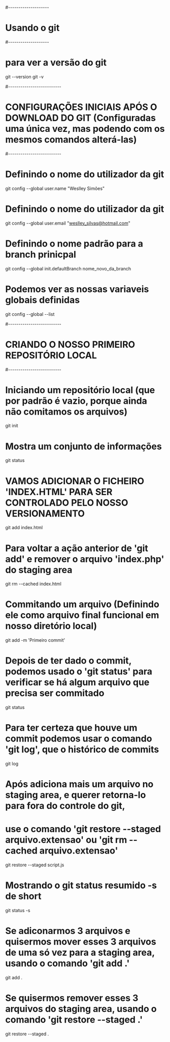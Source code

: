 #--------------------
#  Usando o git
#--------------------

# para ver a versão do git
git --version
git -v 

#--------------------------
# CONFIGURAÇÕES INICIAIS APÓS O DOWNLOAD DO GIT (Configuradas uma única vez, mas podendo com os mesmos comandos alterá-las)
#--------------------------

# Definindo o nome do utilizador da git
git config --global user.name "Weslley Simões" 

# Definindo o nome do utilizador da git
git config --global user.email "weslley_silvas@hotmail.com" 

# Definindo o nome padrão para a branch prinicpal
git config --global init.defaultBranch nome_novo_da_branch

# Podemos ver as nossas variaveis globais definidas
git config --global --list 

#--------------------------
# CRIANDO O NOSSO PRIMEIRO REPOSITÓRIO LOCAL
#--------------------------

# Iniciando um repositório local (que por padrão é vazio, porque ainda não comitamos os arquivos)
git init

# Mostra um conjunto de informações
git status 

# VAMOS ADICIONAR O FICHEIRO 'INDEX.HTML' PARA SER CONTROLADO PELO NOSSO VERSIONAMENTO
git add index.html

# Para voltar a ação anterior de 'git add' e remover o arquivo 'index.php' do staging area
git rm --cached index.html

# Commitando um arquivo (Definindo ele como arquivo final funcional em nosso diretório local)
git add -m 'Primeiro commit'

# Depois de ter dado o commit, podemos usado o 'git status' para verificar se há algum arquivo que precisa ser commitado
git status

# Para ter certeza que houve um commit podemos usar o comando 'git log', que o histórico de commits
git log

# Após adiciona mais um arquivo no staging area, e querer retorna-lo para fora do controle do git,
# use o comando 'git restore --staged arquivo.extensao' ou 'git rm --cached arquivo.extensao'
git restore --staged script.js

# Mostrando o git status resumido -s de short
git status -s 

# Se adiconarmos 3 arquivos e quisermos mover esses 3 arquivos de uma só vez para a staging area, usando o comando 'git add .'

git add .

# Se quisermos remover esses 3 arquivos do staging area, usando o comando 'git restore --staged .'

git restore --staged .

